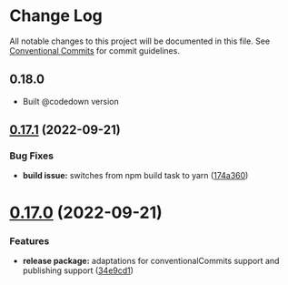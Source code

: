 # Change Log

All notable changes to this project will be documented in this file.
See [Conventional Commits](https://conventionalcommits.org) for commit guidelines.

## 0.18.0
* Built @codedown version

## [0.17.1](https://github.com/redrubyx/react-swipeable-views/compare/v0.17.0...v0.17.1) (2022-09-21)


### Bug Fixes

* **build issue:** switches from npm build task to yarn ([174a360](https://github.com/redrubyx/react-swipeable-views/commit/174a36034d5d33f8c5281720e3f650efe4bd842a))





# [0.17.0](https://github.com/redrubyx/react-swipeable-views/compare/v0.16.1...v0.17.0) (2022-09-21)


### Features

* **release package:** adaptations for conventionalCommits support and publishing support ([34e9cd1](https://github.com/redrubyx/react-swipeable-views/commit/34e9cd1d6f7e9f575578fbb8942f8579f9a7af49))
